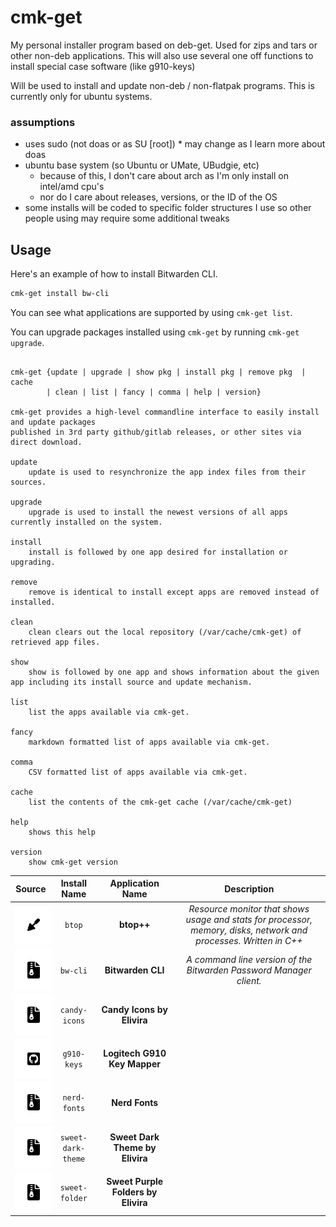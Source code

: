 # cmk-get
My personal installer program based on deb-get.  Used for zips and tars or other non-deb applications.  This will also use several one off functions to install special case software (like g910-keys)

Will be used to install and update non-deb / non-flatpak programs.
This is currently only for ubuntu systems.

### assumptions
- uses sudo (not doas or as SU [root])  * may change as I learn more about doas
- ubuntu base system (so Ubuntu or UMate, UBudgie, etc)
  - because of this, I don't care about arch as I'm only install on intel/amd cpu's
  - nor do I care about releases,  versions, or the ID of the OS
- some installs will be coded to specific folder structures I use so other people using may require some additional tweaks

## Usage

Here's an example of how to install Bitwarden CLI.

```bash
cmk-get install bw-cli
```

You can see what applications are supported by using `cmk-get list`.

You can upgrade packages installed using `cmk-get` by running
`cmk-get upgrade`.

<!-- [[[cog
import subprocess

import cog
result = subprocess.check_output(["./cmk-get", "help"], encoding="utf-8")
# strip the "Usage" header
help = result.replace("Usage\n\n", "").rstrip()
cog.out(f"```\n{help}\n```")
]]] -->
```

cmk-get {update | upgrade | show pkg | install pkg | remove pkg  | cache 
        | clean | list | fancy | comma | help | version}

cmk-get provides a high-level commandline interface to easily install and update packages
published in 3rd party github/gitlab releases, or other sites via direct download.

update
    update is used to resynchronize the app index files from their sources.

upgrade
    upgrade is used to install the newest versions of all apps currently installed on the system.

install
    install is followed by one app desired for installation or upgrading.

remove
    remove is identical to install except apps are removed instead of installed.

clean
    clean clears out the local repository (/var/cache/cmk-get) of retrieved app files.

show
    show is followed by one app and shows information about the given app including its install source and update mechanism.

list
    list the apps available via cmk-get.

fancy
    markdown formatted list of apps available via cmk-get.

comma
    CSV formatted list of apps available via cmk-get.

cache
    list the contents of the cmk-get cache (/var/cache/cmk-get)

help
    shows this help

version
    show cmk-get version
```
<!-- [[[end]]] -->


<!-- [[[cog
pretty_list = subprocess.check_output(["./cmk-get", "fancy"], encoding="utf-8")
cog.out(pretty_list)
]]] -->
| Source   | Install Name   | Application Name   | Description   |
| :------: | :------------: | :----------------: | :-----------: |
| [<img src=".icons/icon-trowel.svg" align="top" width="20" style="background-color:white;padding:20px;" />](https://github.com/aristocratos/btop) | `btop` | <b>btop++</b> | <i>Resource monitor that shows usage and stats for processor, memory, disks, network and processes.  Written in C++</i> |
| [<img src=".icons/icon-zipper.svg" align="top" width="20" style="background-color:white;padding:20px;" />](https://www.bitwarden.com) | `bw-cli` | <b>Bitwarden CLI</b> | <i>A command line version of the Bitwarden Password Manager client.</i> |
| [<img src=".icons/icon-zipper.svg" align="top" width="20" style="background-color:white;padding:20px;" />]() | `candy-icons` | <b>Candy Icons by Elivira</b> | <i></i> |
| [<img src=".icons/icon-github.svg" align="top" width="20" style="background-color:white;padding:20px;" />]() | `g910-keys` | <b>Logitech G910 Key Mapper</b> | <i></i> |
| [<img src=".icons/icon-zipper.svg" align="top" width="20" style="background-color:white;padding:20px;" />]() | `nerd-fonts` | <b>Nerd Fonts</b> | <i></i> |
| [<img src=".icons/icon-zipper.svg" align="top" width="20" style="background-color:white;padding:20px;" />]() | `sweet-dark-theme` | <b>Sweet Dark Theme by Elivira</b> | <i></i> |
| [<img src=".icons/icon-zipper.svg" align="top" width="20" style="background-color:white;padding:20px;" />]() | `sweet-folder` | <b>Sweet Purple Folders by Elivira</b> | <i></i> |
<!-- [[[end]]] -->
